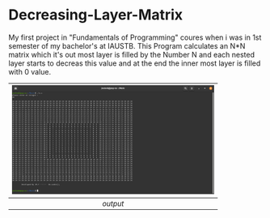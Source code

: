 # Decreasing-Layer-Matrix

My first project in "Fundamentals of Programming" coures when i was in 1st semester of my bachelor's at IAUSTB.
This Program calculates an N*N matrix which it's out most layer is filled by the Number N and each nested layer starts to decreas this value and at the end the inner most layer is filled with 0 value.  

| <img src="01.png" alt="Main Menu" width="400"/> | 
|:--:| 
| *output* |
